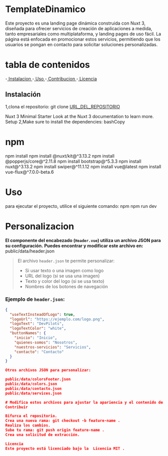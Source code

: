 # TemplateDinamico

Este proyecto es una landing page dinámica construida con Nuxt 3, diseñada para ofrecer servicios de creación de aplicaciones a medida, tanto empresariales como multiplataforma, y landing pages de uso fácil. La página está enfocada en promocionar estos servicios, permitiendo que los usuarios se pongan en contacto para solicitar soluciones personalizadas.

# tabla de contenidos
-[ Instalacion ]( #instalacion )
-[ Uso ]( #uso )
-[ Contribucion ]( #contribución )
-[ Licencia ]( #licencia )

## Instalación
1,clona el repositorio:
git clone [URL_DEL_REPOSITORIO](https://github.com/brixxdd/TemplateDinamico.git)

Nuxt 3 Minimal Starter
Look at the Nuxt 3 documentation to learn more.
Setup
2,Make sure to install the dependencies:
bashCopy

# npm
npm install
npm install @nuxt/kit@^3.13.2
npm install @popperjs/core@^2.11.8
npm install bootstrap@^5.3.3
npm install nuxt@^3.13.2
npm install swiper@^11.1.12
npm install vue@latest
npm install vue-flux@^7.0.0-beta.6
# Uso
para ejecutar el proyecto, utilice el siguiente comando:
npm
npm run dev
# Personalizacion
**El componente del encabezado (`Header.vue`) utiliza un archivo JSON para su configuración.**
**Puedes encontrar y modificar este archivo en:**
public/data/header.json
> El archivo `header.json` te permite personalizar:
> - Si usar texto o una imagen como logo
> - URL del logo (si se usa una imagen)
> - Texto y color del logo (si se usa texto)
> - Nombres de los botones de navegación


### Ejemplo de `header.json`:
```json
{
  "useTextInsteadOfLogo": true,
  "logoUrl": "https://ejemplo.com/logo.png",
  "logoText": "DevPilots",
  "logoTextColor": "white",
  "buttonNames": {
    "inicio": "Inicio",
    "quienes-somos": "Nosotros",
    "nuestros-servicios": "Servicios",
    "contacto": "Contacto"
  }
}

Otros archivos JSON para personalizar:

public/data/colorsFooter.json
public/data/colors.json
public/data/contacto.json
public/data/services.json

# Modifica estos archivos para ajustar la apariencia y el contenido de diferentes secciones de tu landing page.
Contribuir

Bifurca el repositorio.
Crea una nueva rama: git checkout -b feature-name .
Realiza los cambios.
Sube tu rama: git push origin feature-name .
Crea una solicitud de extracción.

Licencia
Este proyecto está licenciado bajo la  Licencia MIT .